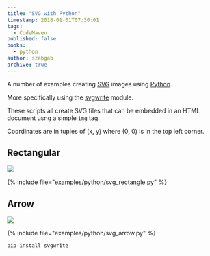 ```yaml
---
title: "SVG with Python"
timestamp: 2018-01-01T07:30:01
tags:
  - CodeMaven
published: false
books:
  - python
author: szabgab
archive: true
---
```



A number of examples creating [SVG](/svg) images using [Python](/python).

More specifically using the [svgwrite](https://svgwrite.readthedocs.io/) module.


These scripts all create SVG files that can be embedded in an HTML document usng a simple `img` tag.

Coordinates are in tuples of (x, y) where (0, 0) is in the top left corner.

## Rectangular

<img src="/img/rect.svg" />

{% include file="examples/python/svg_rectangle.py" %}

## Arrow

<img src="/img/arrow.svg" />

{% include file="examples/python/svg_arrow.py" %}


```
pip install svgwrite
```


